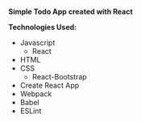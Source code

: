 **Simple Todo App created with React**

**Technologies Used:**
- Javascript
  - React
- HTML
- CSS
  - React-Bootstrap
- Create React App
- Webpack
- Babel
- ESLint
